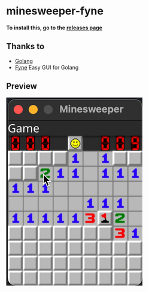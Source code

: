 # minesweeper-fyne

**To install this, go to the [releases page](https://github.com/lijingbo8119/minesweeper-fyne/releases)**

## Thanks to

* [Golang](https://golang.org)
* [Fyne](https://fyne.io) Easy GUI for Golang

## Preview

![preview.gif](https://github.com/lijingbo8119/minesweeper-fyne/raw/main/preview.gif)

